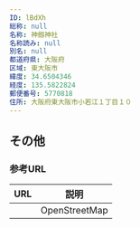 ```yaml
---
ID: lBdXh
総称: null
名称: 神劔神社
名称読み: null
別名: null
都道府県: 大阪府
区域: 東大阪市
緯度: 34.6504346
経度: 135.5822824
郵便番号: 5770818
住所: 大阪府東大阪市小若江１丁目１０
---
```


## その他

### 参考URL

| URL | 説明          |
| --- | ------------- |
|     | OpenStreetMap |
